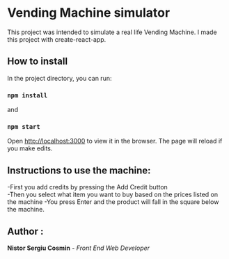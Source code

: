 # Vending Machine simulator

This project was intended to simulate a real life Vending Machine. I made this project with create-react-app.

## How to install

In the project directory, you can run:

### `npm install`
and
### `npm start`

Open [http://localhost:3000](http://localhost:3000) to view it in the browser.
The page will reload if you make edits.<br>

## Instructions to use the machine:

-First you add credits by pressing the Add Credit button<br>
-Then you select what item you want to buy based on the prices listed on the machine
-You press Enter and the product will fall in the square below the machine.

## Author :
**Nistor Sergiu Cosmin** - _Front End Web Developer_
